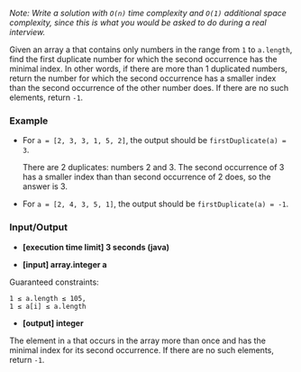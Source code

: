 *Note: Write a solution with `O(n)` time complexity and `O(1)` additional space complexity, since this is what you would be asked to do during a real interview.*

Given an array a that contains only numbers in the range from `1` to `a.length`, find the first duplicate number for which the second occurrence has the minimal index. In other words, if there are more than 1 duplicated numbers, return the number for which the second occurrence has a smaller index than the second occurrence of the other number does. If there are no such elements, return `-1`.

### Example

* For `a = [2, 3, 3, 1, 5, 2]`, the output should be `firstDuplicate(a) = 3`. 

  There are 2 duplicates: numbers 2 and 3. The second occurrence of 3 has a smaller index than than second occurrence of 2 does, so the answer is 3.

* For `a = [2, 4, 3, 5, 1]`, the output should be `firstDuplicate(a) = -1`.

### Input/Output

* **[execution time limit] 3 seconds (java)**

* **[input] array.integer a**

Guaranteed constraints:

```
1 ≤ a.length ≤ 105,
1 ≤ a[i] ≤ a.length
```

* **[output] integer**

The element in `a` that occurs in the array more than once and has the minimal index for its second occurrence. If there are no such elements, return `-1`.